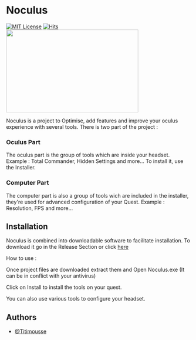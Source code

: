 # Noculus
[![MIT License](https://img.shields.io/badge/License-MIT-green.svg)](https://choosealicense.com/licenses/mit/)
[![Hits](https://hits.seeyoufarm.com/api/count/incr/badge.svg?url=https%3A%2F%2Fgithub.com%2FSoleil-des-chats%2FNoculus&count_bg=%231C5DC2&title_bg=%23555555&icon=&icon_color=%23E7E7E7&title=Views&edge_flat=false)](https://hits.seeyoufarm.com)
<img src="https://iili.io/HZS3sLb.gif" alt="" height="225" width="360">

Noculus is a project to Optimise, add features and improve your oculus experience with several tools.
There is two part of the project :

### Oculus Part
The oculus part is the group of tools which are inside your headset.
Example : Total Commander, Hidden Settings and more...
To install it, use the Installer.

### Computer Part
The computer part is also a group of tools wich are included in the installer, they're used for advanced configuration of your Quest.
Example : Resolution, FPS and more...


## Installation

Noculus is combined into downloadable software to facilitate installation.
To download it go in the Release Section or click [here](https://github.com/Soleil-des-chats/Noculus/releases/latest)

How to use :

Once project files are downloaded extract them and Open Noculus.exe (It can be in conflict with your antivirus)

Click on Install to install the tools on your quest.

You can also use various tools to configure your headset.

## Authors

- [@Titimousse](https://github.com/Soleil-des-chats/)
